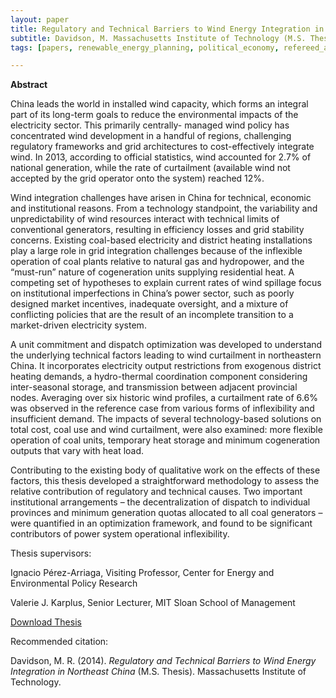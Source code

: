 ```yaml
---
layout: paper
title: Regulatory and Technical Barriers to Wind Energy Integration in Northeast China
subtitle: Davidson, M. Massachusetts Institute of Technology (M.S. Thesis).
tags: [papers, renewable_energy_planning, political_economy, refereed_and_other]

---
```


**Abstract**

China leads the world in installed wind capacity, which forms an integral part of its long-term goals to reduce the environmental impacts of the electricity sector. This primarily centrally- managed wind policy has concentrated wind development in a handful of regions, challenging regulatory frameworks and grid architectures to cost-effectively integrate wind. In 2013, according to official statistics, wind accounted for 2.7% of national generation, while the rate of curtailment (available wind not accepted by the grid operator onto the system) reached 12%.

Wind integration challenges have arisen in China for technical, economic and institutional reasons. From a technology standpoint, the variability and unpredictability of wind resources interact with technical limits of conventional generators, resulting in efficiency losses and grid stability concerns. Existing coal-based electricity and district heating installations play a large role in grid integration challenges because of the inflexible operation of coal plants relative to natural gas and hydropower, and the “must-run” nature of cogeneration units supplying residential heat. A competing set of hypotheses to explain current rates of wind spillage focus on institutional imperfections in China’s power sector, such as poorly designed market incentives, inadequate oversight, and a mixture of conflicting policies that are the result of an incomplete transition to a market-driven electricity system.

A unit commitment and dispatch optimization was developed to understand the underlying technical factors leading to wind curtailment in northeastern China. It incorporates electricity output restrictions from exogenous district heating demands, a hydro-thermal coordination component considering inter-seasonal storage, and transmission between adjacent provincial nodes. Averaging over six historic wind profiles, a curtailment rate of 6.6% was observed in the reference case from various forms of inflexibility and insufficient demand. The impacts of several technology-based solutions on total cost, coal use and wind curtailment, were also examined: more flexible operation of coal units, temporary heat storage and minimum cogeneration outputs that vary with heat load.

Contributing to the existing body of qualitative work on the effects of these factors, this thesis developed a straightforward methodology to assess the relative contribution of regulatory and technical causes. Two important institutional arrangements – the decentralization of dispatch to individual provinces and minimum generation quotas allocated to all coal generators – were quantified in an optimization framework, and found to be significant contributors of power system operational inflexibility.


Thesis supervisors:

Ignacio Pérez-Arriaga, Visiting Professor, Center for Energy and Environmental Policy Research

Valerie J. Karplus, Senior Lecturer, MIT Sloan School of Management

[Download Thesis](https://dspace.mit.edu/handle/1721.1/90037)

Recommended citation:

Davidson, M. R. (2014). _Regulatory and Technical Barriers to Wind Energy Integration in Northeast China_ (M.S. Thesis). Massachusetts Institute of Technology.
